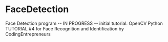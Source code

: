 # FaceDetection

Face Detection program 
-- IN PROGRESS --
initial tutorial: OpenCV Python TUTORIAL #4 for Face Recognition and Identification by CodingEntrepreneurs
